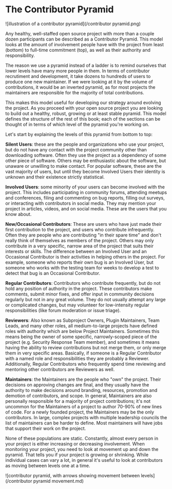 # The Contributor Pyramid

![illustration of a contributor pyramid](/contributor pyramid.png)

Any healthy, well-staffed open source project with more than a couple dozen participants can be described as a Contributor Pyramid.  This model looks at the amount of involvement people have with the project from least (bottom) to full-time commitment (top), as well as their authority and responsibility.  

The reason we use a pyramid instead of a ladder is to remind ourselves that lower levels have many more people in them.  In terms of contributor recrutiment and development, it take dozens to hundreds of users to produce one new maintainer.  If we were looking at it by the volume of contributions, it would be an inverted pyramid, as for most projects the maintainers are responsible for the majority of total contributions.

This makes this model useful for developing our strategy around evolving the project. As you proceed with your open source project you are looking to build out a healthy, robust, growing or at least stable pyramid.  This model defines the structure of the rest of this book; each of the sections can be thought of in terms of which level of the pyramid you're working on.

Let's start by explaining the levels of this pyramid from bottom to top:

**Silent Users**: these are the people and organizations who use your project, but do not have any contact with the project community other than downloading software.  Often they use the project as a dependency of some other piece of software.  Others may be enthusiastic about the software, but unaware or unwilling to make contact.  For popular software, these are the vast majority of users, but until they become Involved Users their identity is unknown and their existence strictly statistical.

**Involved Users**: some minority of your users can become involved with the project.  This includes participating in community forums, attending meetups and conferences, filing and commenting on bug reports, filling out surveys, or interacting with contributors in social media.  They may mention your project in articles, videos, and on social media. These are the users that you know about.

**New/Occasional Contributors**: These are users who have just made their first contribution to the project, and users who contribute infrequently. Often they are people who are contributing "in their spare time" and don't really think of themselves as members of the project.  Others may only contribute in a very specific, narrow area of the project that suits their interests or skills. The difference between an Involved User and an Occasional Contributor is their activities in helping others in the project.  For example, someone who reports their own bug is an Involved User, but someone who works with the testing team for weeks to develop a test to detect that bug is an Occasional Contributor.

**Regular Contributors**: Contributors who contribute frequently, but do not hold any position of authority in the project.  These contributors make comments, submit minor fixes, and offer input in community decisions regularly but not in any great volume.  They do not usually attempt any large or complicated changes, but may volunteer for low-intensity regular responsibilities (like forum moderation or issue triage).

**Reviewers**: Also known as Subproject Owners, Plugin Maintainers, Team Leads, and many other roles, all medium-to-large projects have defined roles with authority which are below Project Maintainers.  Sometimes this means being the owner of some specific, narrowly-scoped piece of the project (e.g. Security Response Team member), and sometimes it means having the ability to review contributions but not merge them, or only merge them in very specific areas. Basically, if someone is a Regular Contributor with a named role and responsibilities they are probably a Reviewer.  Additionally, Regular Contributors who frequently spend time reviewing and mentoring other contributors are Reviewers as well.

**Maintainers**: the Maintainers are the people who "own" the project.  Their decisions on approving changes are final, and they usually have the authority to make decisions around branding, resources, promotion and demotion of contributors, and scope.  In general, Maintainers are also personally responsible for a majority of project contributions; it's not uncommon for the Maintainers of a project to author 70-90% of new lines of code.  For a newly founded project, the Maintainers may be the only contributors. In large, complex projects with multiple leadership councils the list of maintainers can be harder to define.  Most maintainers will have jobs that support their work on the project.

None of these populations are static.  Constantly, almost every person in your project is either increasing or decreasing involvement.  When monitoring your project, you need to look at movement up and down the pyramid.  That tells you if your project is growing or shrinking. While individual cases can vary a lot, in general it's useful to look at contributors as moving between levels one at a time.

![contributor pyramid, with arrows showing movement between levels](/contributor pyramid movement.md)







